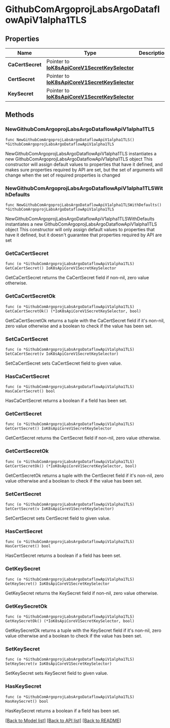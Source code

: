 # GithubComArgoprojLabsArgoDataflowApiV1alpha1TLS

## Properties

Name | Type | Description | Notes
------------ | ------------- | ------------- | -------------
**CaCertSecret** | Pointer to [**IoK8sApiCoreV1SecretKeySelector**](IoK8sApiCoreV1SecretKeySelector.md) |  | [optional] 
**CertSecret** | Pointer to [**IoK8sApiCoreV1SecretKeySelector**](IoK8sApiCoreV1SecretKeySelector.md) |  | [optional] 
**KeySecret** | Pointer to [**IoK8sApiCoreV1SecretKeySelector**](IoK8sApiCoreV1SecretKeySelector.md) |  | [optional] 

## Methods

### NewGithubComArgoprojLabsArgoDataflowApiV1alpha1TLS

`func NewGithubComArgoprojLabsArgoDataflowApiV1alpha1TLS() *GithubComArgoprojLabsArgoDataflowApiV1alpha1TLS`

NewGithubComArgoprojLabsArgoDataflowApiV1alpha1TLS instantiates a new GithubComArgoprojLabsArgoDataflowApiV1alpha1TLS object
This constructor will assign default values to properties that have it defined,
and makes sure properties required by API are set, but the set of arguments
will change when the set of required properties is changed

### NewGithubComArgoprojLabsArgoDataflowApiV1alpha1TLSWithDefaults

`func NewGithubComArgoprojLabsArgoDataflowApiV1alpha1TLSWithDefaults() *GithubComArgoprojLabsArgoDataflowApiV1alpha1TLS`

NewGithubComArgoprojLabsArgoDataflowApiV1alpha1TLSWithDefaults instantiates a new GithubComArgoprojLabsArgoDataflowApiV1alpha1TLS object
This constructor will only assign default values to properties that have it defined,
but it doesn't guarantee that properties required by API are set

### GetCaCertSecret

`func (o *GithubComArgoprojLabsArgoDataflowApiV1alpha1TLS) GetCaCertSecret() IoK8sApiCoreV1SecretKeySelector`

GetCaCertSecret returns the CaCertSecret field if non-nil, zero value otherwise.

### GetCaCertSecretOk

`func (o *GithubComArgoprojLabsArgoDataflowApiV1alpha1TLS) GetCaCertSecretOk() (*IoK8sApiCoreV1SecretKeySelector, bool)`

GetCaCertSecretOk returns a tuple with the CaCertSecret field if it's non-nil, zero value otherwise
and a boolean to check if the value has been set.

### SetCaCertSecret

`func (o *GithubComArgoprojLabsArgoDataflowApiV1alpha1TLS) SetCaCertSecret(v IoK8sApiCoreV1SecretKeySelector)`

SetCaCertSecret sets CaCertSecret field to given value.

### HasCaCertSecret

`func (o *GithubComArgoprojLabsArgoDataflowApiV1alpha1TLS) HasCaCertSecret() bool`

HasCaCertSecret returns a boolean if a field has been set.

### GetCertSecret

`func (o *GithubComArgoprojLabsArgoDataflowApiV1alpha1TLS) GetCertSecret() IoK8sApiCoreV1SecretKeySelector`

GetCertSecret returns the CertSecret field if non-nil, zero value otherwise.

### GetCertSecretOk

`func (o *GithubComArgoprojLabsArgoDataflowApiV1alpha1TLS) GetCertSecretOk() (*IoK8sApiCoreV1SecretKeySelector, bool)`

GetCertSecretOk returns a tuple with the CertSecret field if it's non-nil, zero value otherwise
and a boolean to check if the value has been set.

### SetCertSecret

`func (o *GithubComArgoprojLabsArgoDataflowApiV1alpha1TLS) SetCertSecret(v IoK8sApiCoreV1SecretKeySelector)`

SetCertSecret sets CertSecret field to given value.

### HasCertSecret

`func (o *GithubComArgoprojLabsArgoDataflowApiV1alpha1TLS) HasCertSecret() bool`

HasCertSecret returns a boolean if a field has been set.

### GetKeySecret

`func (o *GithubComArgoprojLabsArgoDataflowApiV1alpha1TLS) GetKeySecret() IoK8sApiCoreV1SecretKeySelector`

GetKeySecret returns the KeySecret field if non-nil, zero value otherwise.

### GetKeySecretOk

`func (o *GithubComArgoprojLabsArgoDataflowApiV1alpha1TLS) GetKeySecretOk() (*IoK8sApiCoreV1SecretKeySelector, bool)`

GetKeySecretOk returns a tuple with the KeySecret field if it's non-nil, zero value otherwise
and a boolean to check if the value has been set.

### SetKeySecret

`func (o *GithubComArgoprojLabsArgoDataflowApiV1alpha1TLS) SetKeySecret(v IoK8sApiCoreV1SecretKeySelector)`

SetKeySecret sets KeySecret field to given value.

### HasKeySecret

`func (o *GithubComArgoprojLabsArgoDataflowApiV1alpha1TLS) HasKeySecret() bool`

HasKeySecret returns a boolean if a field has been set.


[[Back to Model list]](../README.md#documentation-for-models) [[Back to API list]](../README.md#documentation-for-api-endpoints) [[Back to README]](../README.md)


